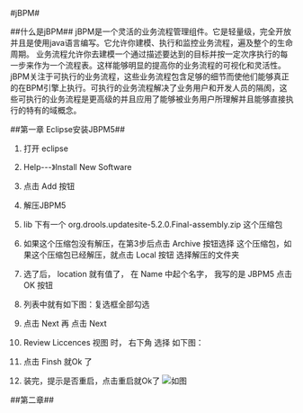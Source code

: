 #jBPM#

##什么是jBPM##
jBPM是一个灵活的业务流程管理组件。它是轻量级，完全开放并且是使用java语言编写。它允许你建模、执行和监控业务流程，遍及整个的生命周期。
业务流程允许你去建模一个通过描述要达到的目标并按一定次序执行的每一步来作为一个流程表。这样能够明显的提高你的业务流程的可视化和灵活性。jBPM关注于可执行的业务流程，这些业务流程包含足够的细节而使他们能够真正的在BPM引擎上执行。可执行的业务流程解决了业务用户和开发人员的隔阂，这些可执行的业务流程是更高级的并且应用了能够被业务用户所理解并且能够直接执行的特有的域概念。

##第一章 Eclipse安装JBPM5##
1. 打开 eclipse

2.   Help---》Install New Software

3.  点击 Add  按钮

4.  解压JBPM5  

5.  lib  下有一个  org.drools.updatesite-5.2.0.Final-assembly.zip  这个压缩包

6. 如果这个压缩包没有解压，在第3步后点击 Archive 按钮选择 这个压缩包，如果这个压缩包已经解压，就点击 Local 按钮 选择解压的文件夹

7. 选了后， location  就有值了， 在 Name 中起个名字， 我写的是  JBPM5   点击 OK  按钮

8. 列表中就有如下图：复选框全部勾选

9. 点击  Next   再   点击 Next

10.  Review Liccences   视图  时，  右下角  选择  如下图：


11.   点击  Finsh  就Ok  了

12.  装完，提示是否重启，点击重启就Ok了
     ![如图](http://img9.ph.126.net/DjSb-4J98kxjzQKdjkeMQw==/2730307274110429689.png?raw=true)
 
 
##第二章##
